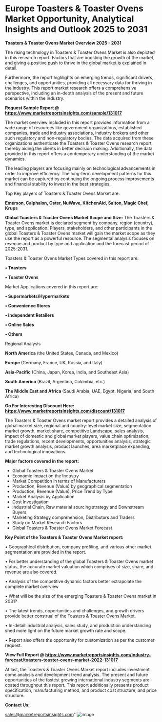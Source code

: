 # Europe Toasters & Toaster Ovens Market Opportunity, Analytical Insights and Outlook 2025 to 2031

<Strong> Toasters & Toaster Ovens Market Overview 2025 - 2031</strong>

The rising technology in Toasters & Toaster Ovens Market is also depicted in this research report. Factors that are boosting the growth of the market, and giving a positive push to thrive in the global market is explained in detail.

Furthermore, the report highlights on emerging trends, significant drivers, challenges, and opportunities, providing all necessary data for thriving in the industry. This report market research offers a comprehensive perspective, including an in-depth analysis of the present and future scenarios within the industry.

<strong>Request Sample Report @ <a href=https://www.marketreportsinsights.com/sample/131017>https://www.marketreportsinsights.com/sample/131017</a></strong>

The market overview included in this report provides information from a wide range of resources like government organizations, established companies, trade and industry associations, industry brokers and other such regulatory and non-regulatory bodies. The data acquired from these organizations authenticate the Toasters & Toaster Ovens research report, thereby aiding the clients in better decision making. Additionally, the data provided in this report offers a contemporary understanding of the market dynamics.

The leading players are focusing mainly on technological advancements in order to improve efficiency. The long-term development patterns for this market can be captured by continuing the ongoing process improvements and financial stability to invest in the best strategies.

Top Key players of Toasters & Toaster Ovens Market are:

<strong>Emerson, Calphalon, Oster, NuWave, KitchenAid, Salton, Magic Chef, Krups</strong>

<strong><b>Global Toasters & Toaster Ovens Market Scope and Size:</b></strong>
The Toasters & Toaster Ovens market is declared segment by company, region (country), type, and application. Players, stakeholders, and other participants in the global Toasters & Toaster Ovens market will gain the market scope as they use the report as a powerful resource. The segmental analysis focuses on revenue and product by type and application and the forecast period of 2025-2031.

Toasters & Toaster Ovens Market Types covered in this report are:

<strong>• Toasters

• Toaster Ovens</strong>

Market Applications covered in this report are:

<strong>• Supermarkets/Hypermarkets

• Convenience Stores

• Independent Retailers

• Online Sales

• Others</strong> 

Regional Analysis

<strong>North America</strong> (the United States, Canada, and Mexico)

<strong>Europe</strong> (Germany, France, UK, Russia, and Italy)

<strong>Asia-Pacific</strong> (China, Japan, Korea, India, and Southeast Asia)

<strong>South America</strong> (Brazil, Argentina, Colombia, etc.)

<strong>The Middle East and Africa</strong> (Saudi Arabia, UAE, Egypt, Nigeria, and South Africa)

<strong>Go For Interesting Discount Here: <a href=https://www.marketreportsinsights.com/discount/131017>https://www.marketreportsinsights.com/discount/131017</a></strong>

The Toasters & Toaster Ovens market report provides a detailed analysis of global market size, regional and country-level market size, segmentation market growth, market share, competitive Landscape, sales analysis, impact of domestic and global market players, value chain optimization, trade regulations, recent developments, opportunities analysis, strategic market growth analysis, product launches, area marketplace expanding, and technological innovations.

<strong><b>Major factors covered in the report:</b></strong>
<ul>
  <li>Global Toasters & Toaster Ovens Market </li>
  <li>Economic Impact on the Industry</li>
  <li>Market Competition in terms of Manufacturers</li>
  <li>Production, Revenue (Value) by geographical segmentation</li>
  <li>Production, Revenue (Value), Price Trend by Type</li>
  <li>Market Analysis by Application</li>
  <li>Cost Investigation</li>
  <li>Industrial Chain, Raw material sourcing strategy and Downstream Buyers</li>
  <li>Marketing Strategy comprehension, Distributors and Traders</li>
  <li>Study on Market Research Factors</li>
  <li>Global Toasters & Toaster Ovens Market Forecast</li>
</ul>

<strong><b>Key Point of the Toasters & Toaster Ovens Market report:</b></strong>

• Geographical distribution, company profiling, and various other market segmentation are provided in the report.

• For better understanding of the global Toasters & Toaster Ovens market status, the accurate market valuation which comprises of size, share, and revenue are also covered.

• Analysis of the competitive dynamic factors better extrapolate the complete market overview

• What will be the size of the emerging Toasters & Toaster Ovens market in 2031?

• The latest trends, opportunities and challenges, and growth drivers provide better construal of the Toasters & Toaster Ovens Market.

• In-detail industrial analysis, sales study, and production understanding shed more light on the future market growth rate and scope.

• Report also offers the opportunity for customization as per the customer request.

<strong><b>View Full Report @ <a href=https://www.marketreportsinsights.com/industry-forecast/toasters-toaster-ovens-market-2022-131017>https://www.marketreportsinsights.com/industry-forecast/toasters-toaster-ovens-market-2022-131017</a></b></strong>


At last, the Toasters & Toaster Ovens Market report includes investment come analysis and development trend analysis. The present and future opportunities of the fastest growing international industry segments are coated throughout this report. This report additionally presents product specification, manufacturing method, and product cost structure, and price structure.

<strong>Contact Us:</strong>

sales@marketreportsinsights.com"
![image](https://github.com/user-attachments/assets/9dbef799-5fc7-4f12-9ed6-58c68dfff7c6)
